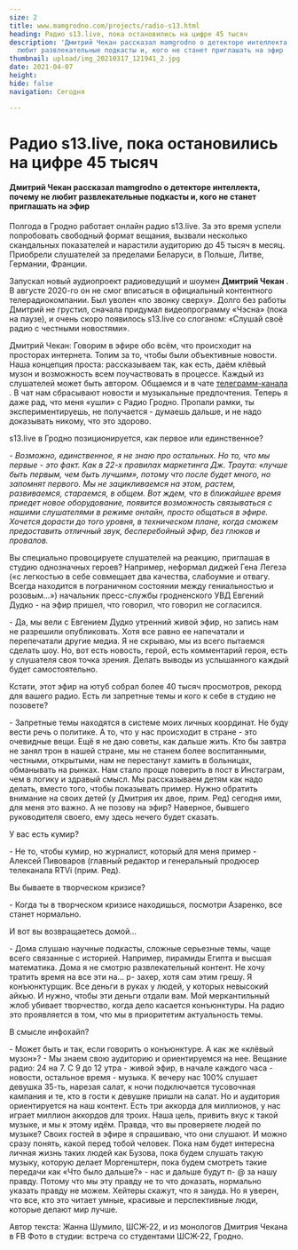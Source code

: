 ```yaml
---
size: 2
title: www.mamgrodno.com/projects/radio-s13.html
heading: Радио s13.live, пока остановились на цифре 45 тысяч
description: 'Дмитрий Чекан рассказал mamgrodno о детекторе интеллекта, почему не
  любит развлекательные подкасты и, кого не станет приглашать на эфир  '
thumbnail: upload/img_20210317_121941_2.jpg
date: 2021-04-07
height: 
hide: false
navigation: Сегодня

---
```

# **Радио s13.live, пока остановились на цифре 45 тысяч**

#### Дмитрий Чекан рассказал mamgrodno о детекторе интеллекта, почему не любит развлекательные подкасты и, кого не станет приглашать на эфир

Полгода в Гродно работает онлайн радио s13.live. За это время успели попробовать свободный формат вещания, вызвали несколько скандальных показателей и нарастили аудиторию до 45 тысяч в месяц. Приобрели слушателей за пределами Беларуси, в Польше, Литве, Германии, Франции.

Запускал новый аудиопроект радиоведущий и шоумен **Дмитрий Чекан** . В августе 2020-го он не смог вписаться в официальный контентного телерадиокомпании. Был уволен «по звонку сверху». Долго без работы Дмитрий не грустил, сначала придумал видеопрограмму «Чэсна» (пока на паузе), и очень скоро появилось s13.live со слоганом: «Слушай своё радио с честными новостями».

Дмитрий Чекан: Говорим в эфире обо всём, что происходит на просторах интернета. Топим за то, чтобы были объективные новости. Наша концепция проста: рассказываем так, как есть, даём клёвый музон и возможность всем поучаствовать в процессе. Каждый из слушателей может быть автором. Общаемся и в чате [телеграмм-канала](https://t.me/s13radio) . В чат нам сбрасывают новости и музыкальные предпочтения. Теперь я даже рад, что меня «ушли» с Радио Гродно. Пропали рамки, ты экспериментируешь, не получается - думаешь дальше, и не надо доказывать никому, что это здорово.

s13.live в Гродно позиционируется, как первое или единственное?

_- Возможно, единственное, я не знаю про остальных. Но то, что мы первые - это факт. Как в 22-х правилах маркетинга Дж. Траута: «лучше быть первым, чем быть лучшим», потому что после будет много, но запомнят первого. Мы не зацикливаемся на этом, растем, развиваемся, стараемся, в общем. Вот ждем, что в ближайшее время приедет новое оборудование, появится возможность связываться с нашими слушателями в режиме онлайн, просто общаться в эфире. Хочется дорасти до того уровня, в техническом плане, когда сможем предоставить отличный звук, бесперебойный эфир, без глюков и провалов._

Вы специально провоцируете слушателей на реакцию, приглашая в студию однозначных героев? Например, неформал диджей Гена Легеза («с легкостью в себе совмещает два качества, слабоумие и отвагу. Всегда находится в пограничном состоянии между гениальностью и розовым…») начальник пресс-службы гродненского УВД Евгений Дудко - на эфир пришел, что говорил, что говорил не согласился.

\- Да, мы вели с Евгением Дудко утренний живой эфир, но запись нам не разрешили опубликовать. Хотя все равно ее напечатали и перепечатали другие медиа. Я не скрываю, мы из всего пытаемся сделать шоу. Но, вот есть новость, герой, есть комментарий героя, есть у слушателя своя точка зрения. Делать выводы из услышанного каждый будет самостоятельно.

Кстати, этот эфир на ютуб собрал более 40 тысяч просмотров, рекорд для вашего радио. Есть ли запретные темы и кого к себе в студию не позовете?

\- Запретные темы находятся в системе моих личных координат. Не буду вести речь о политике. А то, что у нас происходит в стране - это очевидные вещи. Ещё я не даю советы, как дальше жить. Кто бы завтра не занял трон в нашей стране, мы не станем более воспитанными, честными, открытыми, нам не перестанут хамить в больницах, обманывать на рынках. Нам стало проще поверить в пост в Инстаграм, чем в логику и здравый смысл. Мы рассказываем детям как надо делать, вместо того, чтобы показывать пример. Нужно обратить внимание на своих детей (у Дмитрия их двое, прим. Ред) сегодня ими, для меня это важно. А не позову на эфир? Наверное, бывшего руководителя своего, ему здесь нечего будет сказать.

У вас есть кумир?

\- Не то, чтобы кумир, но журналист, который для меня пример - Алексей Пивоваров (главный редактор и генеральный продюсер телеканала RTVi (прим. Ред).

Вы бываете в творческом кризисе?

\- Когда ты в творческом кризисе находишься, посмотри Азаренко, все станет нормально.

И вот вы возвращаетесь домой…

\- Дома слушаю научные подкасты, сложные серьезные темы, чаще всего связанные с историей. Например, пирамиды Египта и высшая математика. Дома я не смотрю развлекательный контент. Не хочу тратить время на все эти на… р- захер, хотя сам этим грешу. Я конъюнктурщик. Все деньги в руках у людей, у которых невысокий айкью. И нужно, чтобы эти деньги отдали вам. Мой меркантильный жлоб убивает творчество, когда дело касается конъюнктуры. На радио это проявляется в том, что мы в приоритетим актуальность темы.

В смысле инфохайп?

\- Может быть и так, если говорить о конъюнктуре. А как же «клёвый музон»? - Мы знаем свою аудиторию и ориентируемся на нее. Вещание радио: 24 на 7. С 9 до 12 утра - живой эфир, в начале каждого часа - новости, остальное время - музыка. К вечеру нас 100% слушает девушка 35-ть, нарезая салат, к ночи подключается тусовочная кампания и те, кто в гости к девушке пришли на салат. Но и аудитория ориентируется на наш контент. Есть три аккорда для миллионов, у нас играет миллион аккордов для троих. Наша цель, привить вкус к такой музыке, и мы к этому идём. Правда, что вы проверяете людей по музыке? Своих гостей в эфире я спрашиваю, что они слушают. И можно сразу понять, какой перед тобой человек. Пока нам будет интересна личная жизнь таких людей как Бузова, пока будем слушать такую ​​музыку, которую делает Моргенштерн, пока будем смотреть такие передачи как «Что было дальше?» - нас и дальше будут п- @ за нашу правду. Потому что мы эту правду не то что доказать, нормально указать правду не можем. Хейтеры скажут, что я зануда. Но я уверен, что все, кто это читает умные, красивые и перспективные люди, которые делают мир лучше.

Автор текста: Жанна Шумило, ШСЖ-22, и из монологов Дмитрия Чекана в FB Фото в студии: встреча со студентами ШСЖ-22, Гродно.